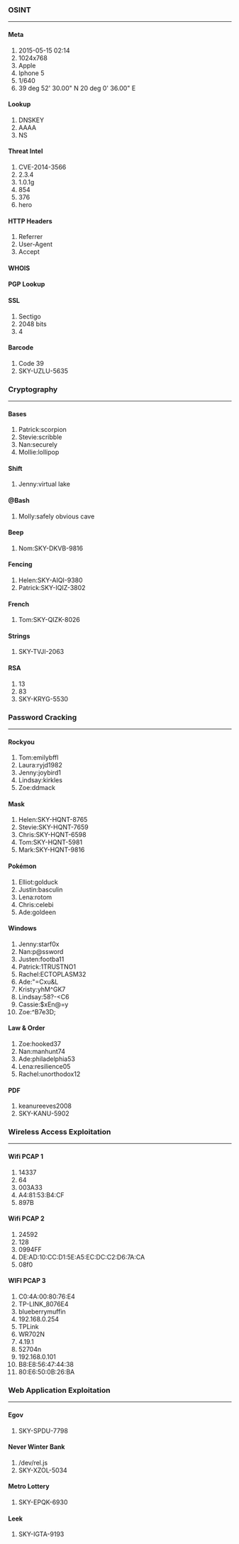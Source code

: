 ### OSINT
***
#### Meta
1) 2015-05-15 02:14
2) 1024x768
3) Apple
4) Iphone 5
5) 1/640
6) 39 deg 52' 30.00" N 20 deg 0' 36.00" E
#### Lookup
1) DNSKEY
2) AAAA
3) NS

#### Threat Intel
1) CVE-2014-3566
2) 2.3.4
3) 1.0.1g
4) 854
5) 376
6) hero

#### HTTP Headers
1) Referrer
2) User-Agent
3) Accept

#### WHOIS

#### PGP Lookup

#### SSL
1) Sectigo
2) 2048 bits
3) 4

#### Barcode
1) Code 39 
2) SKY-UZLU-5635


### Cryptography
***
#### Bases
1) Patrick:scorpion
2) Stevie:scribble
3) Nan:securely
4) Mollie:lollipop

#### Shift
1) Jenny:virtual lake

#### @Bash
1) Molly:safely obvious cave

#### Beep
1) Nom:SKY-DKVB-9816

#### Fencing
1) Helen:SKY-AIQI-9380
2) Patrick:SKY-IQIZ-3802

#### French
1) Tom:SKY-QIZK-8026
   
#### Strings
1) SKY-TVJI-2063
   
#### RSA
1) 13
2) 83
3) SKY-KRYG-5530

### Password Cracking
*** 
#### Rockyou
1) Tom:emilybffl
2) Laura:ryjd1982
3) Jenny:joybird1
4) Lindsay:kirkles
5) Zoe:ddmack

#### Mask
1) Helen:SKY-HQNT-8765
2) Stevie:SKY-HQNT-7659
3) Chris:SKY-HQNT-6598
4) Tom:SKY-HQNT-5981
5) Mark:SKY-HQNT-9816

#### Pokémon
1) Elliot:golduck
2) Justin:basculin
3) Lena:rotom
4) Chris:celebi
5) Ade:goldeen

#### Windows
1) Jenny:starf0x
2) Nan:p@ssword
3) Justen:footba11
4) Patrick:1TRUSTNO1
5) Rachel:ECTOPLASM32
6) Ade:"=Cxu&L
7) Kristy:yhM\^GK7
8) Lindsay:58?-\<C6
9) Cassie:$xEn@=y
10) Zoe:^B7e3D;

#### Law & Order
1) Zoe:hooked37
2) Nan:manhunt74
3) Ade:philadelphia53
4) Lena:resilience05
5) Rachel:unorthodox12
   
#### PDF
1) keanureeves2008
2) SKY-KANU-5902

### Wireless Access Exploitation
***
#### Wifi PCAP 1
1) 14337
2) 64
3) 003A33
4) A4:81:53:B4:CF
5) 897B
#### Wifi PCAP 2
1) 24592
2) 128
3) 0994FF
4) DE:AD:10:CC:D1:5E:A5:EC:DC:C2:D6:7A:CA
5) 08f0

#### WIFI PCAP 3
1) C0:4A:00:80:76:E4
2) TP-LINK_8076E4
3) blueberrymuffin
4) 192.168.0.254
5) TPLink
6) WR702N
7) 4.19.1
8) 52704n
9) 192.168.0.101
10) B8:E8:56:47:44:38
11) 80:E6:50:0B:26:BA

### Web Application Exploitation
***
#### Egov
1) SKY-SPDU-7798

#### Never Winter Bank
1) /dev/rel.js
2) SKY-XZOL-5034
   
#### Metro Lottery
1) SKY-EPQK-6930

#### Leek
1) SKY-IGTA-9193